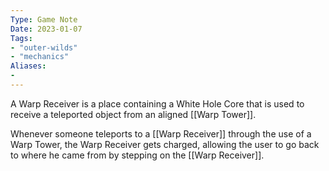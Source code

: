 ```yaml
---
Type: Game Note
Date: 2023-01-07
Tags:
- "outer-wilds"
- "mechanics"
Aliases:
- 
---
```

A Warp Receiver is a place containing a White Hole Core that is used to receive a teleported object from an aligned [[Warp Tower]].

Whenever someone teleports to a [[Warp Receiver]] through the use of a Warp Tower, the Warp Receiver gets charged, allowing the user to go back to where he came from by stepping on the [[Warp Receiver]].